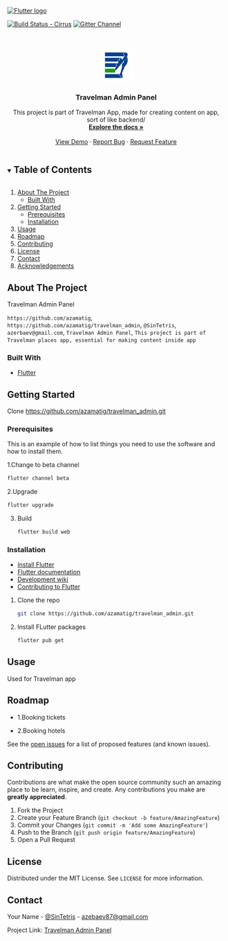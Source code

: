 <!--
*** Thanks for checking out the Best-README-Template. If you have a suggestion
*** that would make this better, please fork the repo and create a pull request
*** or simply open an issue with the tag "enhancement".
*** Thanks again! Now go create something AMAZING! :D
***
***
***
*** To avoid retyping too much info. Do a search and replace for the following:
*** github_username, repo_name, twitter_handle, email, project_title, project_description
-->



<!-- PROJECT SHIELDS -->
<!--
*** I'm using markdown "reference style" links for readability.
*** Reference links are enclosed in brackets [ ] instead of parentheses ( ).
*** See the bottom of this document for the declaration of the reference variables
*** for contributors-url, forks-url, etc. This is an optional, concise syntax you may use.
*** https://www.markdownguide.org/basic-syntax/#reference-style-links
-->

[![Flutter logo][]][flutter.dev]

[![Build Status - Cirrus][]][Build status]
[![Gitter Channel][]][Gitter badge]

<!-- PROJECT LOGO -->
<br />
<p align="center">
  <a href="https://github.com/azamatig/travelman_admin">
    <img src="https://github.com/azamatig/travelman_places/blob/master/assets/images/icon.png" alt="Logo" width="80" height="80">
  </a>

  <h3 align="center">Travelman Admin Panel</h3>

  <p align="center">
    This project is part of Travelman App, made for creating content on app, sort of like backend/
    <br />
    <a href="https://github.com/azamatig/travelman_admin"><strong>Explore the docs »</strong></a>
    <br />
    <br />
    <a href="https://github.com/azamatig/travelman_admin">View Demo</a>
    ·
    <a href="https://github.com/azamatig/travelman_admin/issues">Report Bug</a>
    ·
    <a href="https://github.com/azamatig/travelman_admin/issues">Request Feature</a>
  </p>
</p>



<!-- TABLE OF CONTENTS -->
<details open="open">
  <summary><h2 style="display: inline-block">Table of Contents</h2></summary>
  <ol>
    <li>
      <a href="#about-the-project">About The Project</a>
      <ul>
        <li><a href="#built-with">Built With</a></li>
      </ul>
    </li>
    <li>
      <a href="#getting-started">Getting Started</a>
      <ul>
        <li><a href="#prerequisites">Prerequisites</a></li>
        <li><a href="#installation">Installation</a></li>
      </ul>
    </li>
    <li><a href="#usage">Usage</a></li>
    <li><a href="#roadmap">Roadmap</a></li>
    <li><a href="#contributing">Contributing</a></li>
    <li><a href="#license">License</a></li>
    <li><a href="#contact">Contact</a></li>
    <li><a href="#acknowledgements">Acknowledgements</a></li>
  </ol>
</details>



<!-- ABOUT THE PROJECT -->
## About The Project

Travelman Admin Panel

`https://github.com/azamatig`, `https://github.com/azamatig/travelman_admin`, `@SinTetris`, `azerbaev@gmail.com`, `Travelman Admin Panel`, `This project is part of Travelman places app, essential for making content inside app`


### Built With

* [Flutter](https://github.com/flutter/flutter)



<!-- GETTING STARTED -->
## Getting Started

Clone https://github.com/azamatig/travelman_admin.git

### Prerequisites

This is an example of how to list things you need to use the software and how to install them.

1.Change to beta channel
  ```sh
  flutter channel beta
  ```
2.Upgrade
  ```sh
  flutter upgrade
  ```
3. Build
   ```sh
   flutter build web
   ```

### Installation

* [Install Flutter](https://flutter.dev/get-started/)
* [Flutter documentation](https://flutter.dev/docs)
* [Development wiki](https://github.com/flutter/flutter/wiki)
* [Contributing to Flutter](https://github.com/flutter/flutter/blob/master/CONTRIBUTING.md)

1. Clone the repo
   ```sh
   git clone https://github.com/azamatig/travelman_admin.git
   ```
2. Install FLutter packages
   ```sh
   flutter pub get
   ```



<!-- USAGE EXAMPLES -->
## Usage

Used for Travelman app



<!-- ROADMAP -->
## Roadmap
* 1.Booking tickets

* 2.Booking hotels

See the [open issues](https://github.com/azamatig/travelman_admin/issues) for a list of proposed features (and known issues).



<!-- CONTRIBUTING -->
## Contributing

Contributions are what make the open source community such an amazing place to be learn, inspire, and create. Any contributions you make are **greatly appreciated**.

1. Fork the Project
2. Create your Feature Branch (`git checkout -b feature/AmazingFeature`)
3. Commit your Changes (`git commit -m 'Add some AmazingFeature'`)
4. Push to the Branch (`git push origin feature/AmazingFeature`)
5. Open a Pull Request



<!-- LICENSE -->
## License

Distributed under the MIT License. See `LICENSE` for more information.



<!-- CONTACT -->
## Contact

Your Name - [@SinTetris](https://twitter.com/@SinTetris) - azebaev87@gmail.com

Project Link: [Travelman Admin Panel](https://github.com/azamatig/travelman_admin)






<!-- MARKDOWN LINKS & IMAGES -->
<!-- https://www.markdownguide.org/basic-syntax/#reference-style-links -->
[Flutter logo]: https://raw.githubusercontent.com/flutter/website/master/src/_assets/image/flutter-lockup-bg.jpg
[flutter.dev]: https://flutter.dev
[Build Status - Cirrus]: https://api.cirrus-ci.com/github/flutter/flutter.svg
[Build status]: https://cirrus-ci.com/github/flutter/flutter/master
[Gitter Channel]: https://badges.gitter.im/flutter/flutter.svg
[Gitter badge]: https://gitter.im/flutter/flutter?utm_source=badge&utm_medium=badge&utm_campaign=pr-badge&utm_content=badge
[Twitter handle]: https://img.shields.io/twitter/follow/flutterdev.svg?style=social&label=Follow
[Twitter badge]: https://twitter.com/intent/follow?screen_name=SinTetris
[layered architecture]: https://flutter.dev/docs/resources/inside-flutter
[widget catalog]: https://flutter.dev/widgets/
[Reflectly hero image]: https://github.com/flutter/website/blob/master/src/images/homepage/reflectly-hero-600px.png
[Skia]: https://skia.org/
[Dart platform]: https://dart.dev/
[Dart platform diagram]: https://github.com/flutter/website/blob/master/src/images/homepage/dart-diagram-small.png
[Hot reload animation]: https://raw.githubusercontent.com/flutter/website/master/src/_assets/image/tools/android-studio/hot-reload.gif
[Hot reload]: https://flutter.dev/docs/development/tools/hot-reload
[Visual Studio Code]: https://marketplace.visualstudio.com/items?itemName=Dart-Code.flutter
[IntelliJ / Android Studio]: https://plugins.jetbrains.com/plugin/9212-flutter
[Flutter packages]: https://pub.dev/flutter
[FFI]: https://flutter.dev/docs/development/platform-integration/c-interop
[platform channels]: https://flutter.dev/docs/development/platform-integration/platform-channels
[interop example]: https://github.com/flutter/flutter/tree/master/examples/platform_channel
